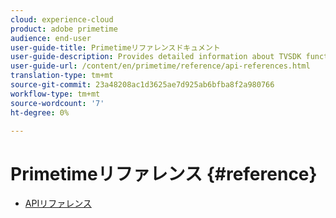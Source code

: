```yaml
---
cloud: experience-cloud
product: adobe primetime
audience: end-user
user-guide-title: Primetimeリファレンスドキュメント
user-guide-description: Provides detailed information about TVSDK functions, data structures and other programming constructs.
user-guide-url: /content/en/primetime/reference/api-references.html
translation-type: tm+mt
source-git-commit: 23a48208ac1d3625ae7d925ab6bfba8f2a980766
workflow-type: tm+mt
source-wordcount: '7'
ht-degree: 0%

---
```



# Primetimeリファレンス {#reference}

+ [APIリファレンス](api-references.md)
